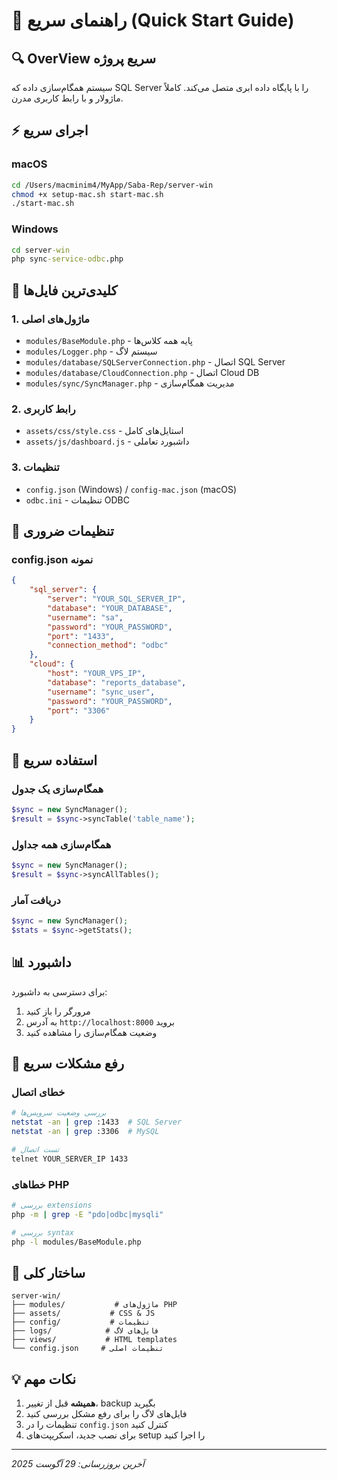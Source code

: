 # 🚀 راهنمای سریع (Quick Start Guide)

## 🔍 OverView سریع پروژه
سیستم همگام‌سازی داده که SQL Server را با پایگاه داده ابری متصل می‌کند. کاملاً ماژولار و با رابط کاربری مدرن.

## ⚡ اجرای سریع

### macOS
```bash
cd /Users/macminim4/MyApp/Saba-Rep/server-win
chmod +x setup-mac.sh start-mac.sh
./start-mac.sh
```

### Windows
```cmd
cd server-win
php sync-service-odbc.php
```

## 📂 کلیدی‌ترین فایل‌ها

### 1. ماژول‌های اصلی
- `modules/BaseModule.php` - پایه همه کلاس‌ها
- `modules/Logger.php` - سیستم لاگ
- `modules/database/SQLServerConnection.php` - اتصال SQL Server  
- `modules/database/CloudConnection.php` - اتصال Cloud DB
- `modules/sync/SyncManager.php` - مدیریت همگام‌سازی

### 2. رابط کاربری
- `assets/css/style.css` - استایل‌های کامل
- `assets/js/dashboard.js` - داشبورد تعاملی

### 3. تنظیمات
- `config.json` (Windows) / `config-mac.json` (macOS)
- `odbc.ini` - تنظیمات ODBC

## 🔧 تنظیمات ضروری

### config.json نمونه
```json
{
    "sql_server": {
        "server": "YOUR_SQL_SERVER_IP",
        "database": "YOUR_DATABASE",
        "username": "sa",
        "password": "YOUR_PASSWORD",
        "port": "1433",
        "connection_method": "odbc"
    },
    "cloud": {
        "host": "YOUR_VPS_IP",
        "database": "reports_database",
        "username": "sync_user", 
        "password": "YOUR_PASSWORD",
        "port": "3306"
    }
}
```

## 🎯 استفاده سریع

### همگام‌سازی یک جدول
```php
$sync = new SyncManager();
$result = $sync->syncTable('table_name');
```

### همگام‌سازی همه جداول
```php
$sync = new SyncManager();
$result = $sync->syncAllTables();
```

### دریافت آمار
```php
$sync = new SyncManager();
$stats = $sync->getStats();
```

## 📊 داشبورد

برای دسترسی به داشبورد:
1. مرورگر را باز کنید
2. به آدرس `http://localhost:8000` بروید
3. وضعیت همگام‌سازی را مشاهده کنید

## 🐛 رفع مشکلات سریع

### خطای اتصال
```bash
# بررسی وضعیت سرویس‌ها
netstat -an | grep :1433  # SQL Server
netstat -an | grep :3306  # MySQL

# تست اتصال
telnet YOUR_SERVER_IP 1433
```

### خطاهای PHP
```bash
# بررسی extensions
php -m | grep -E "pdo|odbc|mysqli"

# بررسی syntax
php -l modules/BaseModule.php
```

## 📁 ساختار کلی

```
server-win/
├── modules/           # ماژول‌های PHP
├── assets/           # CSS & JS
├── config/           # تنظیمات
├── logs/            # فایل‌های لاگ
├── views/           # HTML templates
└── config.json     # تنظیمات اصلی
```

## 💡 نکات مهم

1. **همیشه** قبل از تغییر، backup بگیرید
2. فایل‌های لاگ را برای رفع مشکل بررسی کنید
3. تنظیمات را در `config.json` کنترل کنید
4. برای نصب جدید، اسکریپت‌های setup را اجرا کنید

---
*آخرین بروزرسانی: 29 آگوست 2025*
